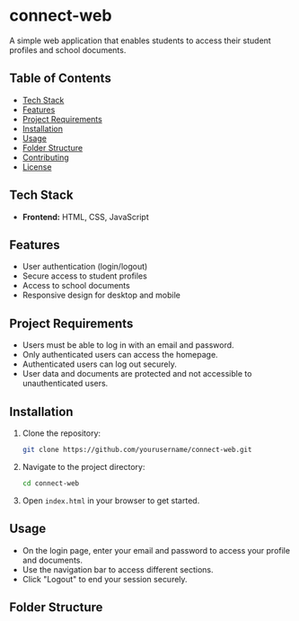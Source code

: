 # connect-web

A simple web application that enables students to access their student profiles and school documents.

## Table of Contents

- [Tech Stack](#tech-stack)
- [Features](#features)
- [Project Requirements](#project-requirements)
- [Installation](#installation)
- [Usage](#usage)
- [Folder Structure](#folder-structure)
- [Contributing](#contributing)
- [License](#license)

## Tech Stack

- **Frontend:** HTML, CSS, JavaScript

## Features

- User authentication (login/logout)
- Secure access to student profiles
- Access to school documents
- Responsive design for desktop and mobile

## Project Requirements

- Users must be able to log in with an email and password.
- Only authenticated users can access the homepage.
- Authenticated users can log out securely.
- User data and documents are protected and not accessible to unauthenticated users.

## Installation

1. Clone the repository:
   ```bash
   git clone https://github.com/yourusername/connect-web.git
   ```
2. Navigate to the project directory:
   ```bash
   cd connect-web
   ```
3. Open `index.html` in your browser to get started.

## Usage

- On the login page, enter your email and password to access your profile and documents.
- Use the navigation bar to access different sections.
- Click "Logout" to end your session securely.

## Folder Structure